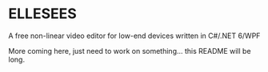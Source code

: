 # ELLESEES
A free non-linear video editor for low-end devices written in C#/.NET 6/WPF

More coming here, just need to work on something... this README will be long.
